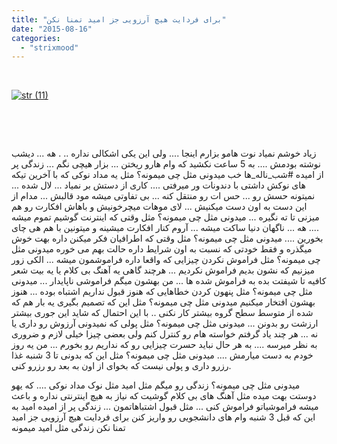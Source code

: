 ```yaml
---
title: "برای فردایت هیچ آرزویی جز امید تمنا نکن"
date: "2015-08-16"
categories: 
  - "strixmood"
---
```


 

[![str (11)](http://localhost/wp-content/uploads/2015/08/str-11.jpg)](http://localhost/wp-content/uploads/2015/08/str-11.jpg)

 

 

زیاد خوشم نمیاد نوت هامو بزارم اینجا .... ولی این یکی اشکالی نداره .. . هه ... دیشب نوشته بودمش .... به 5 ساعت نکشید که وام هارو ریختن ... بزار هیچی نگم ... زندگی پر از امیده #شب\_ناله\_ها خب میدونی مثل چی میمونه؟ مثل یه مداد نوکی که با آخرین تیکه های نوکش داشتی با دندونات ور میرفتی .... کاری از دستش بر نمیاد ... لال شده ... نمیتونه حسش رو ... حس ات رو منتقل کنه ... بی تفاوتی میشه مود قالبش ... مدام از این دست به اون دست میکنیش ... لای موهات میچرخونیش و باهاش افکارت رو هم میزنی تا ته نگیره ... میدونی مثل چی میمونه؟ مثل وقتی که اینترنت گوشیم تموم میشه .... هه ... ناگهان دنیا ساکت میشه ... آروم کنار افکارت میشینه و میتونین با هم هی چای بخورین .... میدونی مثل چی میمونه؟ مثل وقتی که اطرافیان فکر میکنن داره بهت خوش میگذره و فقط خودتی که نسبت به اون شرایط داره حالت بهم می خوره میدونی مثل چی میمونه؟ مثل فراموش نکردن چیزایی که واقعا داره فراموشمون میشه ... الکی زور میزنیم که نشون بدیم فراموش نکردیم ... هرچند گاهی یه آهنگ بی کلام یا یه بیت شعر کافیه تا شیفتت بده به فراموش شده ها ... من بهشون میگم فراموشی ناپایدار ... میدونی مثل چی میمونه؟ مثل پنهون کردن خطاهایی که هنوز قبول نداریم اشتباه بوده ... هنوز بهشون افتخار میکنیم میدونی مثل چی میمونه؟ مثل این که تصمیم بگیری یه بار هم که شده از متوسط سطح گروه بیشتر کار نکنی .. با این احتمال که شاید این جوری بیشتر ارزشت رو بدونن ... میدونی مثل چی میمونه؟ مثل پولی که نمیدونی آرزوش رو داری یا نه ... هر چند یاد گرفتم خواسته هام رو کنترل کنم ولی بعضی چیزا خیلی لازم و ضروری به نظر میرسه .... به هر حال نباید حسرت چیزایی رو که نداریم رو بخورم ... من یه روز خودم به دست میارمش .... میدونی مثل چی میمونه؟ مثل این که بدونی تا 3 شنبه غذا رزرو داری و پولی نیست که بخوای از اون به بعد رو رزرو کنی.

میدونی مثل چی میمونه؟ زندگی رو میگم مثل امید مثل نوک مداد نوکی .... که یهو دوستت بهت میده مثل آهنگ های بی کلام گوشیت که نیاز به هیچ اینترنتی نداره و باعث میشه فراموشیاتو فراموش کنی ... مثل قبول اشتباهاتمون ... زندگی پر از امیده امید به این که قبل 3 شنبه وام های دانشجویی رو واریز کنن برای فردایت هیچ آرزویی جز امید تمنا نکن زندگی مثل امید میمونه
